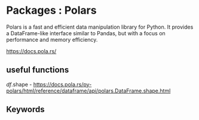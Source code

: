 
# Packages : Polars 
Polars is a fast and efficient data manipulation library for Python. It provides a DataFrame-like interface similar to Pandas, but with a focus on performance and memory efficiency.  

<https://docs.pola.rs/>



## useful functions

*df*.shape - <https://docs.pola.rs/py-polars/html/reference/dataframe/api/polars.DataFrame.shape.html>

## Keywords
